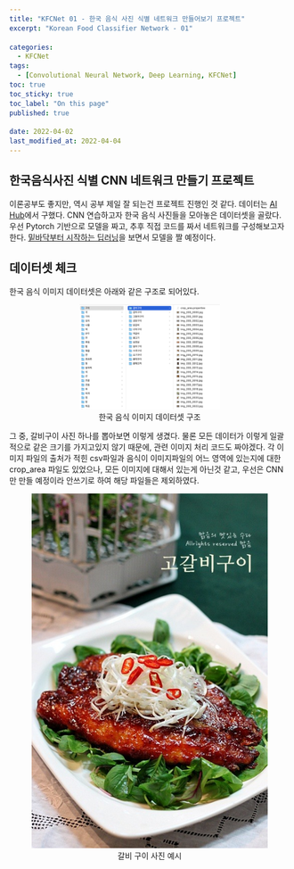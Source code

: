 ```yaml
---
title: "KFCNet 01 - 한국 음식 사진 식별 네트워크 만들어보기 프로젝트"
excerpt: "Korean Food Classifier Network - 01"

categories:
  - KFCNet
tags: 
  - [Convolutional Neural Network, Deep Learning, KFCNet]
toc: true
toc_sticky: true
toc_label: "On this page"
published: true

date: 2022-04-02
last_modified_at: 2022-04-04
---
```


## 한국음식사진 식별 CNN 네트워크 만들기 프로젝트
이론공부도 좋지만, 역시 공부 제일 잘 되는건 프로젝트 진행인 것 같다. 데이터는 [AI Hub](https://aihub.or.kr)에서 구했다. CNN 연습하고자 한국 음식 사진들을 모아놓은 데이터셋을 골랐다. 우선 Pytorch 기반으로 모델을 짜고, 추후 직접 코드를 짜서 네트워크를 구성해보고자 한다. [밑바닥부터 시작하는 딥러닝](https://github.com/WegraLee/deep-learning-from-scratch)을 보면서 모델을 짤 예정이다.

## 데이터셋 체크
한국 음식 이미지 데이터셋은 아래와 같은 구조로 되어있다.

<center>
<figure style="width: 50%"> <img src="/Images/kfcnet/01/kfcdataset.png" alt="Korean Food Images"/>
<figcaption>한국 음식 이미지 데이터셋 구조</figcaption>
</figure>
</center>

그 중, 갈비구이 사진 하나를 뽑아보면 이렇게 생겼다. 물론 모든 데이터가 이렇게 일괄적으로 같은 크기를 가지고있지 않기 때문에, 관련 이미지 처리 코드도 짜야겠다.
각 이미지 파일의 출처가 적힌 csv파일과 음식이 이미지파일의 어느 영역에 있는지에 대한 crop_area 파일도 있었으나, 모든 이미지에 대해서 있는게 아닌것 같고, 우선은 CNN만 만들 예정이라 안쓰기로 하여 해당 파일들은 제외하였다.

<center>
<figure> <img src="/Images/kfcnet/01/data-ex1.jpg" alt="갈비구이"/>
<figcaption>갈비 구이 사진 예시</figcaption>
</figure>
</center>